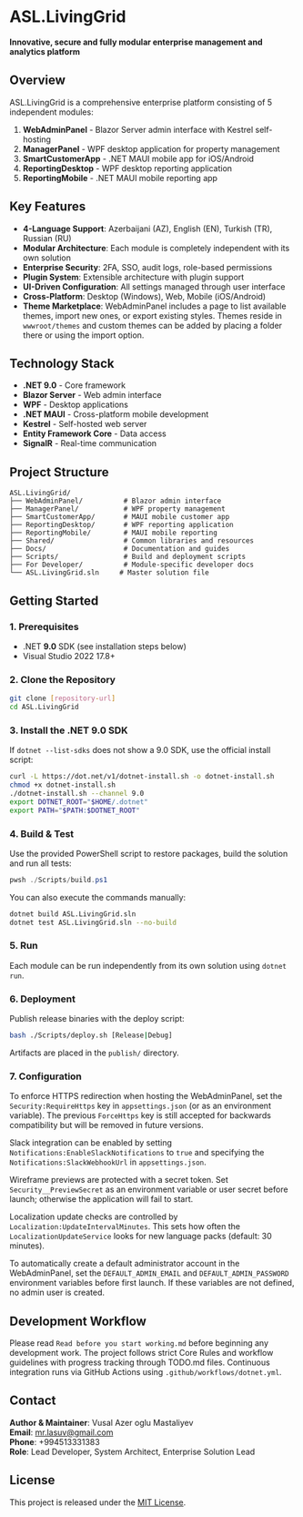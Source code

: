 # ASL.LivingGrid

**Innovative, secure and fully modular enterprise management and analytics platform**

## Overview

ASL.LivingGrid is a comprehensive enterprise platform consisting of 5 independent modules:

1. **WebAdminPanel** - Blazor Server admin interface with Kestrel self-hosting
2. **ManagerPanel** - WPF desktop application for property management
3. **SmartCustomerApp** - .NET MAUI mobile app for iOS/Android
4. **ReportingDesktop** - WPF desktop reporting application
5. **ReportingMobile** - .NET MAUI mobile reporting app

## Key Features

- **4-Language Support**: Azerbaijani (AZ), English (EN), Turkish (TR), Russian (RU)
- **Modular Architecture**: Each module is completely independent with its own solution
- **Enterprise Security**: 2FA, SSO, audit logs, role-based permissions
- **Plugin System**: Extensible architecture with plugin support
- **UI-Driven Configuration**: All settings managed through user interface
- **Cross-Platform**: Desktop (Windows), Web, Mobile (iOS/Android)
- **Theme Marketplace**: WebAdminPanel includes a page to list available themes,
  import new ones, or export existing styles. Themes reside in `wwwroot/themes`
  and custom themes can be added by placing a folder there or using the import
  option.

## Technology Stack

- **.NET 9.0** - Core framework
- **Blazor Server** - Web admin interface
- **WPF** - Desktop applications
- **.NET MAUI** - Cross-platform mobile development
- **Kestrel** - Self-hosted web server
- **Entity Framework Core** - Data access
- **SignalR** - Real-time communication

## Project Structure

```
ASL.LivingGrid/
├── WebAdminPanel/          # Blazor admin interface
├── ManagerPanel/           # WPF property management
├── SmartCustomerApp/       # MAUI mobile customer app
├── ReportingDesktop/       # WPF reporting application
├── ReportingMobile/        # MAUI mobile reporting
├── Shared/                 # Common libraries and resources
├── Docs/                   # Documentation and guides
├── Scripts/                # Build and deployment scripts
├── For Developer/          # Module-specific developer docs
└── ASL.LivingGrid.sln     # Master solution file
```

## Getting Started

### 1. Prerequisites

- .NET **9.0** SDK (see installation steps below)
- Visual Studio 2022 17.8+

### 2. Clone the Repository

```bash
git clone [repository-url]
cd ASL.LivingGrid
```

### 3. Install the .NET 9.0 SDK

If `dotnet --list-sdks` does not show a 9.0 SDK, use the official install script:

```bash
curl -L https://dot.net/v1/dotnet-install.sh -o dotnet-install.sh
chmod +x dotnet-install.sh
./dotnet-install.sh --channel 9.0
export DOTNET_ROOT="$HOME/.dotnet"
export PATH="$PATH:$DOTNET_ROOT"
```

### 4. Build & Test

Use the provided PowerShell script to restore packages, build the solution and
run all tests:

```powershell
pwsh ./Scripts/build.ps1
```

You can also execute the commands manually:

```bash
dotnet build ASL.LivingGrid.sln
dotnet test ASL.LivingGrid.sln --no-build
```

### 5. Run

Each module can be run independently from its own solution using `dotnet run`.

### 6. Deployment

Publish release binaries with the deploy script:

```bash
bash ./Scripts/deploy.sh [Release|Debug]
```

Artifacts are placed in the `publish/` directory.

### 7. Configuration

To enforce HTTPS redirection when hosting the WebAdminPanel, set the
`Security:RequireHttps` key in `appsettings.json` (or as an environment
variable). The previous `ForceHttps` key is still accepted for backwards
compatibility but will be removed in future versions.

Slack integration can be enabled by setting
`Notifications:EnableSlackNotifications` to `true` and specifying the
`Notifications:SlackWebhookUrl` in `appsettings.json`.

Wireframe previews are protected with a secret token. Set `Security__PreviewSecret`
as an environment variable or user secret before launch; otherwise the
application will fail to start.

Localization update checks are controlled by
`Localization:UpdateIntervalMinutes`. This sets how often the
`LocalizationUpdateService` looks for new language packs (default: 30
minutes).

To automatically create a default administrator account in the WebAdminPanel,
set the `DEFAULT_ADMIN_EMAIL` and `DEFAULT_ADMIN_PASSWORD` environment variables
before first launch. If these variables are not defined, no admin user is
created.

## Development Workflow

Please read `Read before you start working.md` before beginning any development work. The project follows strict Core Rules and workflow guidelines with progress tracking through TODO.md files. Continuous integration runs via GitHub Actions using `.github/workflows/dotnet.yml`.

## Contact

**Author & Maintainer**: Vusal Azer oglu Mastaliyev  
**Email**: mr.lasuv@gmail.com  
**Phone**: +994513331383  
**Role**: Lead Developer, System Architect, Enterprise Solution Lead

## License

This project is released under the [MIT License](LICENSE.txt).
